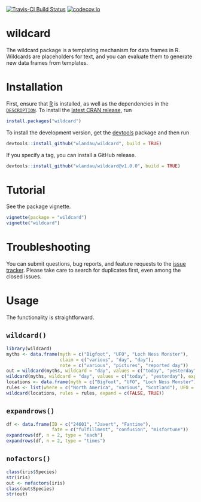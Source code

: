 [![Travis-CI Build Status](https://travis-ci.org/wlandau/wild.svg?branch=master)](https://travis-ci.org/wlandau/wildcard)
[![codecov.io](https://codecov.io/github/wlandau/wild/coverage.svg?branch=master)](https://codecov.io/github/wlandau/wildcard?branch=master)

# wildcard

The wildcard package is a templating mechanism for data frames in R. Wildcards are placeholders for text, and you can evaluate them to generate new data frames from templates. 

# Installation

First, ensure that [R](https://www.r-project.org/) is installed, as well as the dependencies in the [`DESCRIPTION`](https://github.com/wlandau/wildcard/blob/master/DESCRIPTION). To install the [latest CRAN release](https://CRAN.R-project.org/package=wildcard), run

```r
install.packages("wildcard")
```

To install the development version, get the [devtools](https://CRAN.R-project.org/package=devtools) package and then run 

```r
devtools::install_github("wlandau/wildcard", build = TRUE)
```

If you specify a tag, you can install a GitHub release.

```r
devtools::install_github("wlandau/wildcard@v1.0.0", build = TRUE)
```

# Tutorial

See the package vignette.

```r
vignette(package = "wildcard")
vignette("wildcard")
```

# Troubleshooting

You can submit questions, bug reports, and feature requests to the [issue tracker](https://github.com/wlandau/wildcard/issues). Please take care to search for duplicates first, even among the closed issues.

# Usage

The functionality is straightforward.

## `wildcard()`

```r
library(wildcard)
myths <- data.frame(myth = c("Bigfoot", "UFO", "Loch Ness Monster"), 
                    claim = c("various", "day", "day"), 
                    note = c("various", "pictures", "reported day"))
out = wildcard(myths, wildcard = "day", values = c("today", "yesterday"))
wildcard(myths, wildcard = "day", values = c("today", "yesterday"), expand = FALSE)
locations <- data.frame(myth = c("Bigfoot", "UFO", "Loch Ness Monster"), origin = "where")
rules <- list(where = c("North America", "various", "Scotland"), UFO = c("spaceship", "saucer"))
wildcard(locations, rules = rules, expand = c(FALSE, TRUE))
```

## `expandrows()`

```r
df <- data.frame(ID = c("24601", "Javert", "Fantine"), 
                 fate = c("fulfillment", "confusion", "misfortune"))
expandrows(df, n = 2, type = "each")
expandrows(df, n = 2, type = "times")
```

## `nofactors()`

```r
class(iris$Species)
str(iris)
out <- nofactors(iris)
class(out$Species)
str(out)
```
